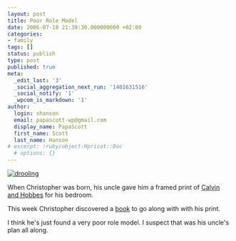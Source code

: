 ```yaml
---
layout: post
title: Poor Role Model
date: 2006-07-18 21:39:30.000000000 +02:00
categories:
- family
tags: []
status: publish
type: post
published: true
meta:
  _edit_last: '3'
  _social_aggregation_next_run: '1401631516'
  _social_notify: '1'
  _wpcom_is_markdown: '1'
author:
  login: shanson
  email: papascott-wp@gmail.com
  display_name: PapaScott
  first_name: Scott
  last_name: Hanson
# excerpt: !ruby/object:Hpricot::Doc
  # options: {}
---
```

<p><a href="http://www.amazon.com/gp/product/0836218256"><img src="http://www.papascott.de/wordpress/wp-content/uploads/2006/07/drooling.jpeg" alt="drooling" /></a></p>
<p>When Christopher was born, his uncle gave him a framed print of <a href="http://en.wikipedia.org/wiki/Calvin_and_Hobbes">Calvin and Hobbes</a> for his bedroom.</p>
<p>This week Christopher discovered a <a href="http://www.amazon.com/gp/product/0836218256">book</a> to go along with with his print.</p>
<p>I think he's just found a very poor role model. I suspect that was his uncle's plan all along.</p>
